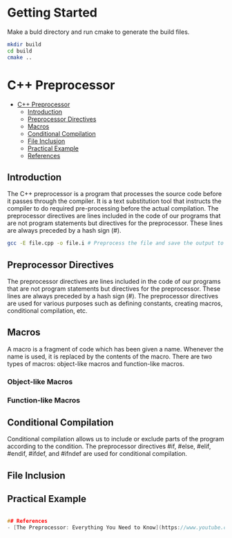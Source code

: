 # Getting Started

Make a buld directory and run cmake to generate the build files.

```BASH
mkdir build
cd build
cmake ..
```

# C++ Preprocessor

- [C++ Preprocessor](#c-preprocessor)
  - [Introduction](#introduction)
  - [Preprocessor Directives](#preprocessor-directives)
  - [Macros](#macros)
  - [Conditional Compilation](#conditional-compilation)
  - [File Inclusion](#file-inclusion)
  - [Practical Example](#practical-example)
  - [References](#references)

## Introduction

The C++ preprocessor is a program that processes the source code before it passes through the compiler. It is a text substitution tool that instructs the compiler to do required pre-processing before the actual compilation. The preprocessor directives are lines included in the code of our programs that are not program statements but directives for the preprocessor. These lines are always preceded by a hash sign (#).

```BASH
gcc -E file.cpp -o file.i # Preprocess the file and save the output to file.i
```

## Preprocessor Directives

The preprocessor directives are lines included in the code of our programs that are not program statements but directives for the preprocessor. These lines are always preceded by a hash sign (#). The preprocessor directives are used for various purposes such as defining constants, creating macros, conditional compilation, etc.

## Macros

A macro is a fragment of code which has been given a name. Whenever the name is used, it is replaced by the contents of the macro. There are two types of macros: object-like macros and function-like macros.

### Object-like Macros

### Function-like Macros

## Conditional Compilation

Conditional compilation allows us to include or exclude parts of the program according to the condition. The preprocessor directives #if, #else, #elif, #endif, #ifdef, and #ifndef are used for conditional compilation.

## File Inclusion

## Practical Example

```C++

## References
- [The Preprocessor: Everything You Need to Know](https://www.youtube.com/watch?v=6KNdGnUiRBM)
```
